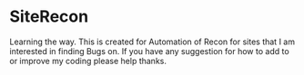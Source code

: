 # SiteRecon
Learning the way. 
This is created for Automation of Recon for sites that I am interested in finding Bugs on. 
If you have any suggestion for how to add to or improve my coding please help thanks.
